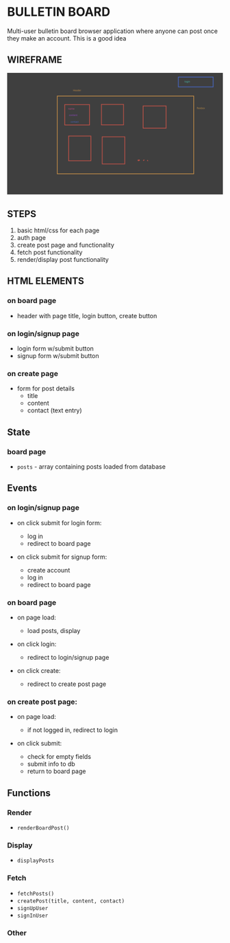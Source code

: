 # BULLETIN BOARD
Multi-user bulletin board browser application where anyone can post once they make an account. This is a good idea

## WIREFRAME
![spooder wireframe](./wireframe.png)

## STEPS
1. basic html/css for each page
2. auth page
3. create post page and functionality
4. fetch post functionality
5. render/display post functionality

## HTML ELEMENTS
### on board page
- header with page title, login button, create button

### on login/signup page
- login form w/submit button
- signup form w/submit button

### on create page
- form for post details
    - title
    - content
    - contact (text entry)


## State
### board page
- `posts` - array containing posts loaded from database

## Events
### on login/signup page
- on click submit for login form:
    - log in
    - redirect to board page

- on click submit for signup form:
    - create account
    - log in
    - redirect to board page

### on board page
- on page load:
    - load posts, display

- on click login:
    - redirect to login/signup page

- on click create:
    - redirect to create post page

### on create post page:
- on page load:
    - if not logged in, redirect to login

- on click submit:
    - check for empty fields
    - submit info to db
    - return to board page

## Functions
### Render
- `renderBoardPost()`

### Display
- `displayPosts`

### Fetch
- `fetchPosts()`
- `createPost(title, content, contact)`
- `signUpUser`
- `signInUser`

### Other
